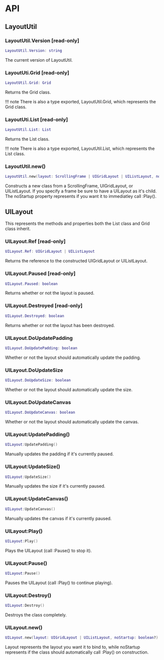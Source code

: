 # API

## LayoutUtil
### LayoutUtil.Version **[read-only]**
```lua
LayoutUtil.Version: string
```
The current version of LayoutUtil.

### LayoutUti.Grid **[read-only]**
```lua
LayoutUtil.Grid: Grid
```
Returns the Grid class.

!!! note
	There is also a type exported, LayoutUtil.Grid, which represents the Grid class.

### LayoutUti.List **[read-only]**
```lua
LayoutUtil.List: List
```
Returns the List class.

!!! note
	There is also a type exported, LayoutUtil.List, which represents the List class.

### LayoutUtil.new()
```lua
LayoutUtil.new(layout: ScrollingFrame | UIGridLayout | UIListLayout, noStartup: boolean?): Grid | List
```
Constructs a new class from a ScrollingFrame, UIGridLayout, or UIListLayout. If you specify a frame be sure to have a UILayout as it's child. The noStartup property represents if you want it to immediatley call :Play().

## UILayout
This represents the methods and properties both the List class and Grid class inherit.

### UILayout.Ref **[read-only]**
```lua
UILayout.Ref: UIGridLayout | UIListLayout
```
Returns the reference to the constructed UIGridLayout or UIListLayout.

### UILayout.Paused **[read-only]**
```lua
UILayout.Paused: boolean
```
Returns whether or not the layout is paused.

### UILayout.Destroyed **[read-only]**
```lua
UILayout.Destroyed: boolean
```
Returns whether or not the layout has been destroyed.

### UILayout.DoUpdatePadding
```lua
UILayout.DoUpdatePadding: boolean
```
Whether or not the layout should automatically update the padding.

### UILayout.DoUpdateSize
```lua
UILayout.DoUpdateSize: boolean
```
Whether or not the layout should automatically update the size.

### UILayout.DoUpdateCanvas
```lua
UILayout.DoUpdateCanvas: boolean
```
Whether or not the layout should automatically update the canvas.

### UILayout:UpdatePadding()
```lua
UILayout:UpdatePadding()
```
Manually updates the padding if it's currently paused.

### UILayout:UpdateSize()
```lua
UILayout:UpdateSize()
```
Manually updates the size if it's currently paused.

### UILayout:UpdateCanvas()
```lua
UILayout:UpdateCanvas()
```
Manually updates the canvas if it's currently paused.

### UILayout:Play()
```lua
UILayout:Play()
```
Plays the UILayout (call :Pause() to stop it).

### UILayout:Pause()
```lua
UILayout:Pause()
```
Pauses the UILayout (call :Play() to continue playing).

### UILayout:Destroy()
```lua
UILayout:Destroy()
```
Destroys the class completely.

### UILayout.new()
```lua
UILayout.new(layout: UIGridLayout | UIListLayout, noStartup: boolean?): Grid | List
```
Layout represents the layout you want it to bind to, while noStartup represents if the class should automatically call :Play() on construction.